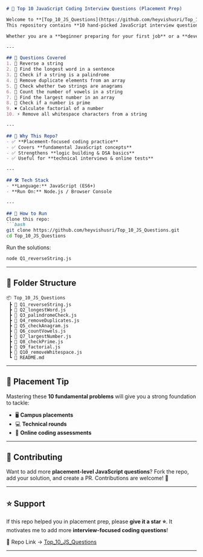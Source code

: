 ````markdown
# 🚀 Top 10 JavaScript Coding Interview Questions (Placement Prep)

Welcome to **[Top_10_JS_Questions](https://github.com/heyvishusri/Top_10_JS_Questions)** 🎯  
This repository contains **10 hand-picked JavaScript interview questions** that are **frequently asked in placements, online coding rounds, and technical interviews**.  

Whether you are a **beginner preparing for your first job** or a **developer brushing up core concepts**, this repo is a quick guide to strengthen your **problem-solving skills** in JavaScript.  

---

## 📌 Questions Covered
1. 🔄 Reverse a string  
2. 📝 Find the longest word in a sentence  
3. 🔁 Check if a string is a palindrome  
4. 🚮 Remove duplicate elements from an array  
5. 🔀 Check whether two strings are anagrams  
6. 🔡 Count the number of vowels in a string  
7. 🔎 Find the largest number in an array  
8. 🔢 Check if a number is prime  
9. ✖️ Calculate factorial of a number  
10. ⚡ Remove all whitespace characters from a string  

---

## 🎯 Why This Repo?
- ✅ **Placement-focused coding practice**  
- ✅ Covers **fundamental JavaScript concepts**  
- ✅ Strengthens **logic building & DSA basics**  
- ✅ Useful for **technical interviews & online tests**  

---

## 🛠 Tech Stack
- **Language:** JavaScript (ES6+)  
- **Run On:** Node.js / Browser Console  

---

## 🚀 How to Run
Clone this repo:
```bash
git clone https://github.com/heyvishusri/Top_10_JS_Questions.git
cd Top_10_JS_Questions
````

Run the solutions:

```bash
node Q1_reverseString.js
```

---

## 📂 Folder Structure

```
📦 Top_10_JS_Questions
 ┣ 📜 Q1_reverseString.js
 ┣ 📜 Q2_longestWord.js
 ┣ 📜 Q3_palindromeCheck.js
 ┣ 📜 Q4_removeDuplicates.js
 ┣ 📜 Q5_checkAnagram.js
 ┣ 📜 Q6_countVowels.js
 ┣ 📜 Q7_largestNumber.js
 ┣ 📜 Q8_checkPrime.js
 ┣ 📜 Q9_factorial.js
 ┣ 📜 Q10_removeWhitespace.js
 ┗ 📜 README.md
```

---

## 📌 Placement Tip

Mastering these **10 fundamental problems** will give you a strong foundation to tackle:

* 🖥️ **Campus placements**
* 💻 **Technical rounds**
* 📝 **Online coding assessments**

---

## 🤝 Contributing

Want to add more **placement-level JavaScript questions**?
Fork the repo, add your solution, and create a PR. Contributions are welcome! 🚀

---

## ⭐ Support

If this repo helped you in placement prep, please **give it a star ⭐**.
It motivates me to add more **interview-focused coding questions**!

🔗 Repo Link → [Top\_10\_JS\_Questions](https://github.com/heyvishusri/Top_10_JS_Questions)

---


